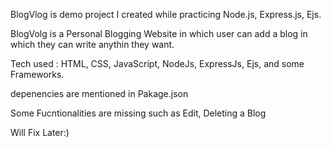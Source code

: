 BlogVlog is demo project I created while practicing Node.js, Express.js, Ejs.

BlogVolg is a Personal Blogging Website in which user can add a blog in which they can write anythin they want.

Tech used : HTML, CSS, JavaScript, NodeJs, ExpressJs, Ejs, and some Frameworks.

depenencies are mentioned in Pakage.json

Some Fucntionalities are missing such as Edit, Deleting a Blog 

Will Fix Later:)